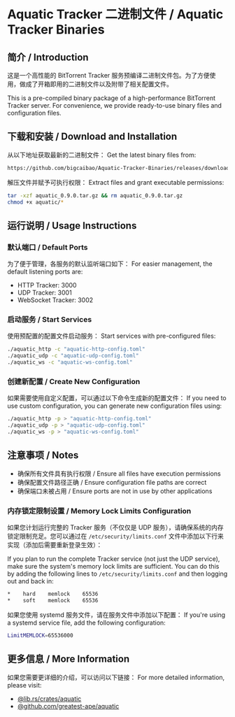 # Aquatic Tracker 二进制文件 / Aquatic Tracker Binaries

## 简介 / Introduction

这是一个高性能的 BitTorrent Tracker 服务预编译二进制文件包。为了方便使用，做成了开箱即用的二进制文件以及附带了相关配置文件。

This is a pre-compiled binary package of a high-performance BitTorrent Tracker server. For convenience, we provide ready-to-use binary files and configuration files.

## 下载和安装 / Download and Installation

从以下地址获取最新的二进制文件：
Get the latest binary files from:
```bash
https://github.com/bigcaibao/Aquatic-Tracker-Binaries/releases/download/0.9.0/aquatic_0.9.0.tar.gz
```

解压文件并赋予可执行权限：
Extract files and grant executable permissions:

```bash
tar -xzf aquatic_0.9.0.tar.gz && rm aquatic_0.9.0.tar.gz
chmod +x aquatic/*
```

## 运行说明 / Usage Instructions

### 默认端口 / Default Ports

为了便于管理，各服务的默认监听端口如下：
For easier management, the default listening ports are:

- HTTP Tracker: 3000
- UDP Tracker: 3001
- WebSocket Tracker: 3002

### 启动服务 / Start Services

使用预配置的配置文件启动服务：
Start services with pre-configured files:

```bash
./aquatic_http -c "aquatic-http-config.toml"
./aquatic_udp -c "aquatic-udp-config.toml"
./aquatic_ws -c "aquatic-ws-config.toml"
```

### 创建新配置 / Create New Configuration

如果需要使用自定义配置，可以通过以下命令生成新的配置文件：
If you need to use custom configuration, you can generate new configuration files using:

```bash
./aquatic_http -p > "aquatic-http-config.toml"
./aquatic_udp -p > "aquatic-udp-config.toml"
./aquatic_ws -p > "aquatic-ws-config.toml"
```

## 注意事项 / Notes

- 确保所有文件具有执行权限 / Ensure all files have execution permissions
- 确保配置文件路径正确 / Ensure configuration file paths are correct
- 确保端口未被占用 / Ensure ports are not in use by other applications

### 内存锁定限制设置 / Memory Lock Limits Configuration

如果您计划运行完整的 Tracker 服务（不仅仅是 UDP 服务），请确保系统的内存锁定限制充足。您可以通过在 `/etc/security/limits.conf` 文件中添加以下行来实现（添加后需要重新登录生效）：

If you plan to run the complete Tracker service (not just the UDP service), make sure the system's memory lock limits are sufficient. You can do this by adding the following lines to `/etc/security/limits.conf` and then logging out and back in:

```bash
*    hard    memlock    65536
*    soft    memlock    65536
```

如果您使用 systemd 服务文件，请在服务文件中添加以下配置：
If you're using a systemd service file, add the following configuration:

```bash
LimitMEMLOCK=65536000
```

## 更多信息 / More Information

如果您需要更详细的介绍，可以访问以下链接：
For more detailed information, please visit:

- [@lib.rs/crates/aquatic](https://lib.rs/crates/aquatic)
- [@github.com/greatest-ape/aquatic](https://github.com/greatest-ape/aquatic)
